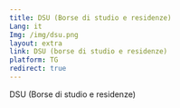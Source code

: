 ```yaml
---
title: DSU (Borse di studio e residenze)
Lang: it
Img: /img/dsu.png
layout: extra
link: DSU (borse di studio e residenze)
platform: TG
redirect: true
---
```

DSU (Borse di studio e residenze)
